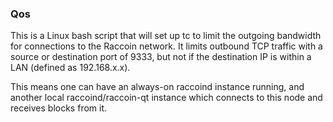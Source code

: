 ### Qos ###

This is a Linux bash script that will set up tc to limit the outgoing bandwidth for connections to the Raccoin network. It limits outbound TCP traffic with a source or destination port of 9333, but not if the destination IP is within a LAN (defined as 192.168.x.x).

This means one can have an always-on raccoind instance running, and another local raccoind/raccoin-qt instance which connects to this node and receives blocks from it.
